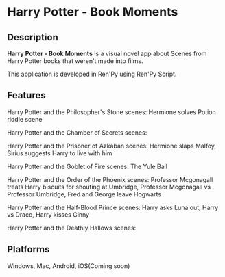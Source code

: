 # Harry Potter - Book Moments

## Description

**Harry Potter - Book Moments** is a visual novel app about Scenes from Harry Potter books that weren't made into films.

This application is developed in Ren'Py using Ren'Py Script.

## Features

Harry Potter and the Philosopher's Stone scenes: Hermione solves Potion riddle scene

Harry Potter and the Chamber of Secrets scenes: 

Harry Potter and the Prisoner of Azkaban scenes: Hermione slaps Malfoy, Sirius suggests Harry to live with him

Harry Potter and the Goblet of Fire scenes: The Yule Ball

Harry Potter and the Order of the Phoenix scenes: Professor Mcgonagall treats Harry biscuits for shouting at Umbridge, Professor Mcgonagall vs Professor Umbridge, Fred and George leave Hogwarts

Harry Potter and the Half-Blood Prince scenes: Harry asks Luna out, Harry vs Draco, Harry kisses Ginny

Harry Potter and the Deathly Hallows scenes:

## Platforms

Windows, Mac, Android, iOS(Coming soon)